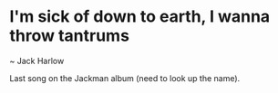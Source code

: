 # I'm sick of down to earth, I wanna throw tantrums

~ Jack Harlow

Last song on the Jackman album (need to look up the name).

